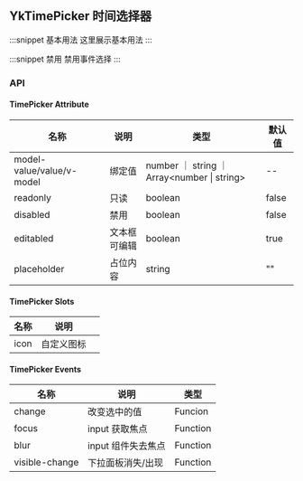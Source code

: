 ## YkTimePicker 时间选择器

:::snippet
基本用法
这里展示基本用法
<TimePickerPrimary/>
:::

:::snippet
禁用
禁用事件选择
<TimePickerDisabled/>
:::

### API

#### TimePicker Attribute

| 名称                      | 说明         | 类型                                                  | 默认值 |
| ------------------------- | ------------ | ----------------------------------------------------- | ------ |
| model-value/value/v-model | 绑定值       | number ｜ string ｜ Array&lt;number &#124; string&gt; | --     |
| readonly                  | 只读         | boolean                                               | false  |
| disabled                  | 禁用         | boolean                                               | false  |
| editabled                 | 文本框可编辑 | boolean                                               | true   |
| placeholder               | 占位内容     | string                                                | ""     |

#### TimePicker Slots

| 名称 | 说明       |     |
| ---- | ---------- | --- |
| icon | 自定义图标 |     |

#### TimePicker Events

| 名称           | 说明               | 类型     |
| -------------- | ------------------ | -------- |
| change         | 改变选中的值       | Funcion  |
| focus          | input 获取焦点     | Function |
| blur           | input 组件失去焦点 | Function |
| visible-change | 下拉面板消失/出现  | Function |
